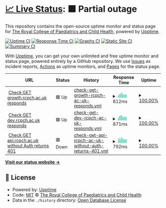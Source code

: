 # [📈 Live Status](https://rcpch.github.io/upptime-rcpch-web-services): <!--live status--> **🟧 Partial outage**

This repository contains the open-source uptime monitor and status page for [The Royal College of Paediatrics and Child Health](rcpch.ac.uk), powered by [Upptime](https://github.com/upptime/upptime).

[![Uptime CI](https://github.com/rcpch/upptime-rcpch-web-services/workflows/Uptime%20CI/badge.svg)](https://github.com/upptime/upptime/actions?query=workflow%3A%22Uptime+CI%22)
[![Response Time CI](https://github.com/rcpch/upptime-rcpch-web-services/workflows/Response%20Time%20CI/badge.svg)](https://github.com/upptime/upptime/actions?query=workflow%3A%22Response+Time+CI%22)
[![Graphs CI](https://github.com/rcpch/upptime-rcpch-web-services/workflows/Graphs%20CI/badge.svg)](https://github.com/upptime/upptime/actions?query=workflow%3A%22Graphs+CI%22)
[![Static Site CI](https://github.com/rcpch/upptime-rcpch-web-services/workflows/Static%20Site%20CI/badge.svg)](https://github.com/upptime/upptime/actions?query=workflow%3A%22Static+Site+CI%22)
[![Summary CI](https://github.com/rcpch/upptime-rcpch-web-services/workflows/Summary%20CI/badge.svg)](https://github.com/upptime/upptime/actions?query=workflow%3A%22Summary+CI%22)

With [Upptime](https://upptime.js.org), you can get your own unlimited and free uptime monitor and status page, powered entirely by a GitHub repository. We use [Issues](https://github.com/rcpch/upptime-rcpch-web-services/issues) as incident reports, [Actions](https://github.com/rcpch/upptime-rcpch-web-services/actions) as uptime monitors, and [Pages](https://rcpch.github.io/upptime-rcpch-web-services) for the status page.

<!--start: status pages-->
<!-- This summary is generated by Upptime (https://github.com/upptime/upptime) -->
<!-- Do not edit this manually, your changes will be overwritten -->
<!-- prettier-ignore -->
| URL | Status | History | Response Time | Uptime |
| --- | ------ | ------- | ------------- | ------ |
| <img alt="" src="https://favicons.githubusercontent.com/growth.rcpch.ac.uk" height="13"> [Check GET growth.rcpch.ac.uk responds](https://growth.rcpch.ac.uk) | 🟩 Up | [check-get-growth-rcpch-ac-uk-responds.yml](https://github.com/rcpch/upptime-rcpch-web-services/commits/HEAD/history/check-get-growth-rcpch-ac-uk-responds.yml) | <details><summary><img alt="Response time graph" src="./graphs/check-get-growth-rcpch-ac-uk-responds/response-time-week.png" height="20"> 812ms</summary><br><a href="https://rcpch.github.io/upptime-rcpch-web-services/history/check-get-growth-rcpch-ac-uk-responds"><img alt="Response time 903" src="https://img.shields.io/endpoint?url=https%3A%2F%2Fraw.githubusercontent.com%2Frcpch%2Fupptime-rcpch-web-services%2FHEAD%2Fapi%2Fcheck-get-growth-rcpch-ac-uk-responds%2Fresponse-time.json"></a><br><a href="https://rcpch.github.io/upptime-rcpch-web-services/history/check-get-growth-rcpch-ac-uk-responds"><img alt="24-hour response time 743" src="https://img.shields.io/endpoint?url=https%3A%2F%2Fraw.githubusercontent.com%2Frcpch%2Fupptime-rcpch-web-services%2FHEAD%2Fapi%2Fcheck-get-growth-rcpch-ac-uk-responds%2Fresponse-time-day.json"></a><br><a href="https://rcpch.github.io/upptime-rcpch-web-services/history/check-get-growth-rcpch-ac-uk-responds"><img alt="7-day response time 812" src="https://img.shields.io/endpoint?url=https%3A%2F%2Fraw.githubusercontent.com%2Frcpch%2Fupptime-rcpch-web-services%2FHEAD%2Fapi%2Fcheck-get-growth-rcpch-ac-uk-responds%2Fresponse-time-week.json"></a><br><a href="https://rcpch.github.io/upptime-rcpch-web-services/history/check-get-growth-rcpch-ac-uk-responds"><img alt="30-day response time 884" src="https://img.shields.io/endpoint?url=https%3A%2F%2Fraw.githubusercontent.com%2Frcpch%2Fupptime-rcpch-web-services%2FHEAD%2Fapi%2Fcheck-get-growth-rcpch-ac-uk-responds%2Fresponse-time-month.json"></a><br><a href="https://rcpch.github.io/upptime-rcpch-web-services/history/check-get-growth-rcpch-ac-uk-responds"><img alt="1-year response time 903" src="https://img.shields.io/endpoint?url=https%3A%2F%2Fraw.githubusercontent.com%2Frcpch%2Fupptime-rcpch-web-services%2FHEAD%2Fapi%2Fcheck-get-growth-rcpch-ac-uk-responds%2Fresponse-time-year.json"></a></details> | <details><summary><a href="https://rcpch.github.io/upptime-rcpch-web-services/history/check-get-growth-rcpch-ac-uk-responds">100.00%</a></summary><a href="https://rcpch.github.io/upptime-rcpch-web-services/history/check-get-growth-rcpch-ac-uk-responds"><img alt="All-time uptime 100.00%" src="https://img.shields.io/endpoint?url=https%3A%2F%2Fraw.githubusercontent.com%2Frcpch%2Fupptime-rcpch-web-services%2FHEAD%2Fapi%2Fcheck-get-growth-rcpch-ac-uk-responds%2Fuptime.json"></a><br><a href="https://rcpch.github.io/upptime-rcpch-web-services/history/check-get-growth-rcpch-ac-uk-responds"><img alt="24-hour uptime 100.00%" src="https://img.shields.io/endpoint?url=https%3A%2F%2Fraw.githubusercontent.com%2Frcpch%2Fupptime-rcpch-web-services%2FHEAD%2Fapi%2Fcheck-get-growth-rcpch-ac-uk-responds%2Fuptime-day.json"></a><br><a href="https://rcpch.github.io/upptime-rcpch-web-services/history/check-get-growth-rcpch-ac-uk-responds"><img alt="7-day uptime 100.00%" src="https://img.shields.io/endpoint?url=https%3A%2F%2Fraw.githubusercontent.com%2Frcpch%2Fupptime-rcpch-web-services%2FHEAD%2Fapi%2Fcheck-get-growth-rcpch-ac-uk-responds%2Fuptime-week.json"></a><br><a href="https://rcpch.github.io/upptime-rcpch-web-services/history/check-get-growth-rcpch-ac-uk-responds"><img alt="30-day uptime 100.00%" src="https://img.shields.io/endpoint?url=https%3A%2F%2Fraw.githubusercontent.com%2Frcpch%2Fupptime-rcpch-web-services%2FHEAD%2Fapi%2Fcheck-get-growth-rcpch-ac-uk-responds%2Fuptime-month.json"></a><br><a href="https://rcpch.github.io/upptime-rcpch-web-services/history/check-get-growth-rcpch-ac-uk-responds"><img alt="1-year uptime 100.00%" src="https://img.shields.io/endpoint?url=https%3A%2F%2Fraw.githubusercontent.com%2Frcpch%2Fupptime-rcpch-web-services%2FHEAD%2Fapi%2Fcheck-get-growth-rcpch-ac-uk-responds%2Fuptime-year.json"></a></details>
| <img alt="" src="https://favicons.githubusercontent.com/dev.rcpch.ac.uk" height="13"> [Check GET dev.rcpch.ac.uk responds](https://dev.rcpch.ac.uk) | 🟩 Up | [check-get-dev-rcpch-ac-uk-responds.yml](https://github.com/rcpch/upptime-rcpch-web-services/commits/HEAD/history/check-get-dev-rcpch-ac-uk-responds.yml) | <details><summary><img alt="Response time graph" src="./graphs/check-get-dev-rcpch-ac-uk-responds/response-time-week.png" height="20"> 871ms</summary><br><a href="https://rcpch.github.io/upptime-rcpch-web-services/history/check-get-dev-rcpch-ac-uk-responds"><img alt="Response time 931" src="https://img.shields.io/endpoint?url=https%3A%2F%2Fraw.githubusercontent.com%2Frcpch%2Fupptime-rcpch-web-services%2FHEAD%2Fapi%2Fcheck-get-dev-rcpch-ac-uk-responds%2Fresponse-time.json"></a><br><a href="https://rcpch.github.io/upptime-rcpch-web-services/history/check-get-dev-rcpch-ac-uk-responds"><img alt="24-hour response time 787" src="https://img.shields.io/endpoint?url=https%3A%2F%2Fraw.githubusercontent.com%2Frcpch%2Fupptime-rcpch-web-services%2FHEAD%2Fapi%2Fcheck-get-dev-rcpch-ac-uk-responds%2Fresponse-time-day.json"></a><br><a href="https://rcpch.github.io/upptime-rcpch-web-services/history/check-get-dev-rcpch-ac-uk-responds"><img alt="7-day response time 871" src="https://img.shields.io/endpoint?url=https%3A%2F%2Fraw.githubusercontent.com%2Frcpch%2Fupptime-rcpch-web-services%2FHEAD%2Fapi%2Fcheck-get-dev-rcpch-ac-uk-responds%2Fresponse-time-week.json"></a><br><a href="https://rcpch.github.io/upptime-rcpch-web-services/history/check-get-dev-rcpch-ac-uk-responds"><img alt="30-day response time 904" src="https://img.shields.io/endpoint?url=https%3A%2F%2Fraw.githubusercontent.com%2Frcpch%2Fupptime-rcpch-web-services%2FHEAD%2Fapi%2Fcheck-get-dev-rcpch-ac-uk-responds%2Fresponse-time-month.json"></a><br><a href="https://rcpch.github.io/upptime-rcpch-web-services/history/check-get-dev-rcpch-ac-uk-responds"><img alt="1-year response time 931" src="https://img.shields.io/endpoint?url=https%3A%2F%2Fraw.githubusercontent.com%2Frcpch%2Fupptime-rcpch-web-services%2FHEAD%2Fapi%2Fcheck-get-dev-rcpch-ac-uk-responds%2Fresponse-time-year.json"></a></details> | <details><summary><a href="https://rcpch.github.io/upptime-rcpch-web-services/history/check-get-dev-rcpch-ac-uk-responds">100.00%</a></summary><a href="https://rcpch.github.io/upptime-rcpch-web-services/history/check-get-dev-rcpch-ac-uk-responds"><img alt="All-time uptime 100.00%" src="https://img.shields.io/endpoint?url=https%3A%2F%2Fraw.githubusercontent.com%2Frcpch%2Fupptime-rcpch-web-services%2FHEAD%2Fapi%2Fcheck-get-dev-rcpch-ac-uk-responds%2Fuptime.json"></a><br><a href="https://rcpch.github.io/upptime-rcpch-web-services/history/check-get-dev-rcpch-ac-uk-responds"><img alt="24-hour uptime 100.00%" src="https://img.shields.io/endpoint?url=https%3A%2F%2Fraw.githubusercontent.com%2Frcpch%2Fupptime-rcpch-web-services%2FHEAD%2Fapi%2Fcheck-get-dev-rcpch-ac-uk-responds%2Fuptime-day.json"></a><br><a href="https://rcpch.github.io/upptime-rcpch-web-services/history/check-get-dev-rcpch-ac-uk-responds"><img alt="7-day uptime 100.00%" src="https://img.shields.io/endpoint?url=https%3A%2F%2Fraw.githubusercontent.com%2Frcpch%2Fupptime-rcpch-web-services%2FHEAD%2Fapi%2Fcheck-get-dev-rcpch-ac-uk-responds%2Fuptime-week.json"></a><br><a href="https://rcpch.github.io/upptime-rcpch-web-services/history/check-get-dev-rcpch-ac-uk-responds"><img alt="30-day uptime 100.00%" src="https://img.shields.io/endpoint?url=https%3A%2F%2Fraw.githubusercontent.com%2Frcpch%2Fupptime-rcpch-web-services%2FHEAD%2Fapi%2Fcheck-get-dev-rcpch-ac-uk-responds%2Fuptime-month.json"></a><br><a href="https://rcpch.github.io/upptime-rcpch-web-services/history/check-get-dev-rcpch-ac-uk-responds"><img alt="1-year uptime 100.00%" src="https://img.shields.io/endpoint?url=https%3A%2F%2Fraw.githubusercontent.com%2Frcpch%2Fupptime-rcpch-web-services%2FHEAD%2Fapi%2Fcheck-get-dev-rcpch-ac-uk-responds%2Fuptime-year.json"></a></details>
| <img alt="" src="https://favicons.githubusercontent.com/api.rcpch.ac.uk" height="13"> [Check GET api.rcpch.ac.uk without Auth returns 401](https://api.rcpch.ac.uk/v1/growth) | 🟥 Down | [check-get-api-rcpch-ac-uk-without-auth-returns-401.yml](https://github.com/rcpch/upptime-rcpch-web-services/commits/HEAD/history/check-get-api-rcpch-ac-uk-without-auth-returns-401.yml) | <details><summary><img alt="Response time graph" src="./graphs/check-get-api-rcpch-ac-uk-without-auth-returns-401/response-time-week.png" height="20"> 792ms</summary><br><a href="https://rcpch.github.io/upptime-rcpch-web-services/history/check-get-api-rcpch-ac-uk-without-auth-returns-401"><img alt="Response time 837" src="https://img.shields.io/endpoint?url=https%3A%2F%2Fraw.githubusercontent.com%2Frcpch%2Fupptime-rcpch-web-services%2FHEAD%2Fapi%2Fcheck-get-api-rcpch-ac-uk-without-auth-returns-401%2Fresponse-time.json"></a><br><a href="https://rcpch.github.io/upptime-rcpch-web-services/history/check-get-api-rcpch-ac-uk-without-auth-returns-401"><img alt="24-hour response time 893" src="https://img.shields.io/endpoint?url=https%3A%2F%2Fraw.githubusercontent.com%2Frcpch%2Fupptime-rcpch-web-services%2FHEAD%2Fapi%2Fcheck-get-api-rcpch-ac-uk-without-auth-returns-401%2Fresponse-time-day.json"></a><br><a href="https://rcpch.github.io/upptime-rcpch-web-services/history/check-get-api-rcpch-ac-uk-without-auth-returns-401"><img alt="7-day response time 792" src="https://img.shields.io/endpoint?url=https%3A%2F%2Fraw.githubusercontent.com%2Frcpch%2Fupptime-rcpch-web-services%2FHEAD%2Fapi%2Fcheck-get-api-rcpch-ac-uk-without-auth-returns-401%2Fresponse-time-week.json"></a><br><a href="https://rcpch.github.io/upptime-rcpch-web-services/history/check-get-api-rcpch-ac-uk-without-auth-returns-401"><img alt="30-day response time 801" src="https://img.shields.io/endpoint?url=https%3A%2F%2Fraw.githubusercontent.com%2Frcpch%2Fupptime-rcpch-web-services%2FHEAD%2Fapi%2Fcheck-get-api-rcpch-ac-uk-without-auth-returns-401%2Fresponse-time-month.json"></a><br><a href="https://rcpch.github.io/upptime-rcpch-web-services/history/check-get-api-rcpch-ac-uk-without-auth-returns-401"><img alt="1-year response time 837" src="https://img.shields.io/endpoint?url=https%3A%2F%2Fraw.githubusercontent.com%2Frcpch%2Fupptime-rcpch-web-services%2FHEAD%2Fapi%2Fcheck-get-api-rcpch-ac-uk-without-auth-returns-401%2Fresponse-time-year.json"></a></details> | <details><summary><a href="https://rcpch.github.io/upptime-rcpch-web-services/history/check-get-api-rcpch-ac-uk-without-auth-returns-401">100.00%</a></summary><a href="https://rcpch.github.io/upptime-rcpch-web-services/history/check-get-api-rcpch-ac-uk-without-auth-returns-401"><img alt="All-time uptime 100.00%" src="https://img.shields.io/endpoint?url=https%3A%2F%2Fraw.githubusercontent.com%2Frcpch%2Fupptime-rcpch-web-services%2FHEAD%2Fapi%2Fcheck-get-api-rcpch-ac-uk-without-auth-returns-401%2Fuptime.json"></a><br><a href="https://rcpch.github.io/upptime-rcpch-web-services/history/check-get-api-rcpch-ac-uk-without-auth-returns-401"><img alt="24-hour uptime 100.00%" src="https://img.shields.io/endpoint?url=https%3A%2F%2Fraw.githubusercontent.com%2Frcpch%2Fupptime-rcpch-web-services%2FHEAD%2Fapi%2Fcheck-get-api-rcpch-ac-uk-without-auth-returns-401%2Fuptime-day.json"></a><br><a href="https://rcpch.github.io/upptime-rcpch-web-services/history/check-get-api-rcpch-ac-uk-without-auth-returns-401"><img alt="7-day uptime 100.00%" src="https://img.shields.io/endpoint?url=https%3A%2F%2Fraw.githubusercontent.com%2Frcpch%2Fupptime-rcpch-web-services%2FHEAD%2Fapi%2Fcheck-get-api-rcpch-ac-uk-without-auth-returns-401%2Fuptime-week.json"></a><br><a href="https://rcpch.github.io/upptime-rcpch-web-services/history/check-get-api-rcpch-ac-uk-without-auth-returns-401"><img alt="30-day uptime 100.00%" src="https://img.shields.io/endpoint?url=https%3A%2F%2Fraw.githubusercontent.com%2Frcpch%2Fupptime-rcpch-web-services%2FHEAD%2Fapi%2Fcheck-get-api-rcpch-ac-uk-without-auth-returns-401%2Fuptime-month.json"></a><br><a href="https://rcpch.github.io/upptime-rcpch-web-services/history/check-get-api-rcpch-ac-uk-without-auth-returns-401"><img alt="1-year uptime 100.00%" src="https://img.shields.io/endpoint?url=https%3A%2F%2Fraw.githubusercontent.com%2Frcpch%2Fupptime-rcpch-web-services%2FHEAD%2Fapi%2Fcheck-get-api-rcpch-ac-uk-without-auth-returns-401%2Fuptime-year.json"></a></details>

<!--end: status pages-->

[**Visit our status website →**](https://rcpch.github.io/upptime-rcpch-web-services)

## 📄 License

- Powered by: [Upptime](https://github.com/upptime/upptime)
- Code: [MIT](./LICENSE) © [The Royal College of Paediatrics and Child Health](rcpch.ac.uk)
- Data in the `./history` directory: [Open Database License](https://opendatacommons.org/licenses/odbl/1-0/)
